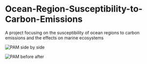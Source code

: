 # Ocean-Region-Susceptibility-to-Carbon-Emissions
A project focusing on the susceptibility of ocean regions to carbon emissions and the effects on marine ecosystems

![PAM side by side](https://user-images.githubusercontent.com/65378020/118402054-3e05f880-b636-11eb-99ac-7c63a348808e.jpg)



![PAM before after](https://user-images.githubusercontent.com/65378020/118402108-81606700-b636-11eb-9161-ac460cd4d2d4.jpg)

